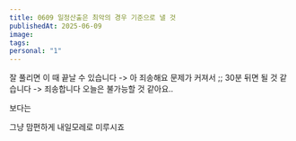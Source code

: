 ```yaml
---
title: 0609 일정산출은 최악의 경우 기준으로 낼 것
publishedAt: 2025-06-09
image: 
tags: 
personal: "1"
---
```

잘 풀리면 이 때 끝날 수 있습니다 -> 아 죄송해요 문제가 커져서 ;; 30분 뒤면 될 것 같습니다 -> 죄송합니다 오늘은 불가능할 것 같아요..

보다는

그냥 맘편하게 내일모레로 미루시죠